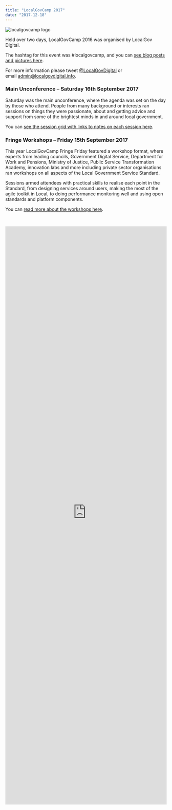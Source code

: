 ```yaml
---
title: "LocalGovCamp 2017"
date: "2017-12-18"
---
```


![localgovcamp logo](images/Camp_Logo.png)

Held over two days, LocalGovCamp 2016 was organised by LocalGov Digital.

The hashtag for this event was #localgovcamp, and you can [see blog posts and pictures here](https://localgov.digital/events/localgovcamp/lgc2017/localgovcamp-2017-blogs-pics).

For more information please tweet [@LocalGovDigital](https://twitter.com/localgovdigital) or email [admin@localgovdigital.info](mailto:admin@localgovdigital.info).

### Main Unconference – Saturday 16th September 2017

Saturday was the main unconference, where the agenda was set on the day by those who attend. People from many background or interests ran sessions on things they were passionate, about and getting advice and support from some of the brightest minds in and around local government.

You can [see the session grid with links to notes on each session here](https://docs.google.com/spreadsheets/d/12-Yjrk6iQZcpP55xpbG9xzq0VupKB_Uus-UP3XYNEwE/edit?usp=sharing).

### Fringe Workshops – Friday 15th September 2017

This year LocalGovCamp Fringe Friday featured a workshop format, where experts from leading councils, Government Digital Service, Department for Work and Pensions, Ministry of Justice, Public Service Transformation Academy, innovation labs and more including private sector organisations ran workshops on all aspects of the Local Government Service Standard.

Sessions armed attendees with practical skills to realise each point in the Standard, from designing services around users, making the most of the agile toolkit in Local, to doing performance monitoring well and using open standards and platform components.

You can [read more about the workshops here](https://localgov.digital/events/localgovcamp/lgc2017/localgovcamp-2017-fringe-workshops "LocalGovCamp 2017 Fringe Workshops").

 

<iframe class="embed-responsive-item" style="width: 100%; height: 1800px;" src="https://pipeline.localgovdigital.info/lgc/sponsors2017.html" width="300" height="150" frameborder="0" scrolling="no"></iframe>
